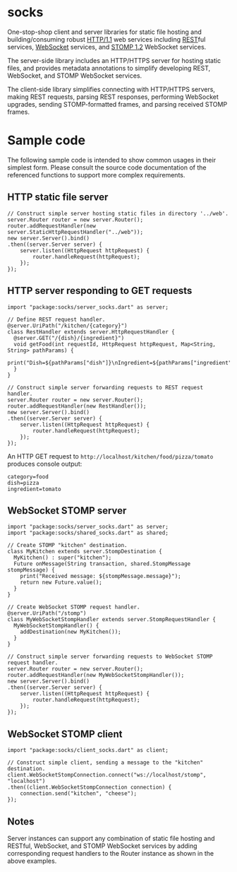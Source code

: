 # socks

One-stop-shop client and server libraries for static file hosting and building/consuming robust
[HTTP/1.1](http://www.w3.org/Protocols/rfc2616/rfc2616.html) web services including
[REST](http://www.ics.uci.edu/~fielding/pubs/dissertation/rest_arch_style.htm)ful services,
[WebSocket](https://tools.ietf.org/html/rfc6455) services, and
[STOMP 1.2](https://stomp.github.io/stomp-specification-1.2.html) WebSocket services.

The server-side library includes an HTTP/HTTPS server for hosting static files, and provides metadata annotations to
simplify developing REST, WebSocket, and STOMP WebSocket services.

The client-side library simplifies connecting with HTTP/HTTPS servers, making REST requests, parsing REST responses,
performing WebSocket upgrades, sending STOMP-formatted frames, and parsing received STOMP frames.

# Sample code

The following sample code is intended to show common usages in their simplest form. Please consult the source code
documentation of the referenced functions to support more complex requirements.

## HTTP static file server

    // Construct simple server hosting static files in directory '../web'.
    server.Router router = new server.Router();
    router.addRequestHandler(new server.StaticHttpRequestHandler("../web"));
    new server.Server().bind()
    .then((server.Server server) {
        server.listen((HttpRequest httpRequest) {
            router.handleRequest(httpRequest);
        });
    });

## HTTP server responding to GET requests

    import "package:socks/server_socks.dart" as server;

    // Define REST request handler.
    @server.UriPath("/kitchen/{category}")
    class RestHandler extends server.HttpRequestHandler {
      @server.GET("/{dish}/{ingredient}")
      void getFood(int requestId, HttpRequest httpRequest, Map<String, String> pathParams) {
        print("Dish=${pathParams["dish"]}\nIngredient=${pathParams["ingredient"]}");
      }
    }

    // Construct simple server forwarding requests to REST request handler.
    server.Router router = new server.Router();
    router.addRequestHandler(new RestHandler());
    new server.Server().bind()
    .then((server.Server server) {
        server.listen((HttpRequest httpRequest) {
            router.handleRequest(httpRequest);
        });
    });

An HTTP GET request to ```http://localhost/kitchen/food/pizza/tomato``` produces console output:

    category=food
    dish=pizza
    ingredient=tomato

## WebSocket STOMP server

    import "package:socks/server_socks.dart" as server;
    import "package:socks/shared_socks.dart" as shared;

    // Create STOMP "kitchen" destination.
    class MyKitchen extends server.StompDestination {
      MyKitchen() : super("kitchen");
      Future onMessage(String transaction, shared.StompMessage stompMessage) {
        print("Received message: ${stompMessage.message}");
        return new Future.value();
      }
    }

    // Create WebSocket STOMP request handler.
    @server.UriPath("/stomp")
    class MyWebSocketStompHandler extends server.StompRequestHandler {
      MyWebSocketStompHandler() {
        addDestination(new MyKitchen());
      }
    }

    // Construct simple server forwarding requests to WebSocket STOMP request handler.
    server.Router router = new server.Router();
    router.addRequestHandler(new MyWebSocketStompHandler());
    new server.Server().bind()
    .then((server.Server server) {
        server.listen((HttpRequest httpRequest) {
            router.handleRequest(httpRequest);
        });
    });

## WebSocket STOMP client

    import "package:socks/client_socks.dart" as client;

    // Construct simple client, sending a message to the "kitchen" destination.
    client.WebSocketStompConnection.connect("ws://localhost/stomp", "localhost")
    .then((client.WebSocketStompConnection connection) {
        connection.send("kitchen", "cheese");
    });

## Notes
Server instances can support any combination of static file hosting and RESTful, WebSocket, and STOMP WebSocket services
by adding corresponding request handlers to the Router instance as shown in the above examples.
